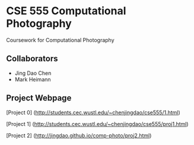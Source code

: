 CSE 555 Computational Photography
====

Coursework for Computational Photography

Collaborators
-----

- Jing Dao Chen
- Mark Heimann

Project Webpage
----

[Project 0] (http://students.cec.wustl.edu/~chenjingdao/cse555/1.html)

[Project 1] (http://students.cec.wustl.edu/~chenjingdao/cse555/proj1.html)

[Project 2] (http://jingdao.github.io/comp-photo/proj2.html)
